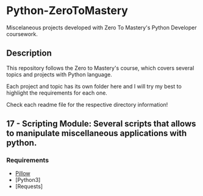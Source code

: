 # Python-ZeroToMastery

Miscelaneous projects developed with Zero To Mastery's Python Developer coursework. 

## Description

This repository follows the Zero to Mastery's course, which covers several topics and projects with Python language.

Each project and topic has its own folder here and I will try my best to highlight the requirements for each one. 

Check each readme file for the respective directory information!


## 17 - Scripting Module: Several scripts that allows to manipulate miscellaneous applications with python.

### Requirements
- [Pillow](https://pillow.readthedocs.io/en/stable/)
- [Python3]
- [Requests]







